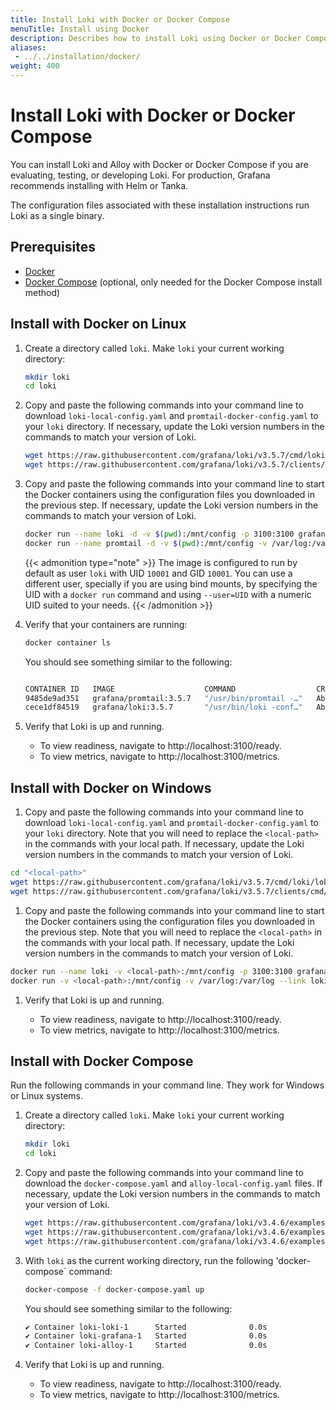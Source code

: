 ```yaml
---
title: Install Loki with Docker or Docker Compose
menuTitle: Install using Docker
description: Describes how to install Loki using Docker or Docker Compose
aliases: 
 - ../../installation/docker/
weight: 400
---
```

# Install Loki with Docker or Docker Compose

You can install Loki and Alloy with Docker or Docker Compose if you are evaluating, testing, or developing Loki.
For production, Grafana recommends installing with Helm or Tanka.

The configuration files associated with these installation instructions run Loki as a single binary.

## Prerequisites

- [Docker](https://docs.docker.com/install)
- [Docker Compose](https://docs.docker.com/compose/install) (optional, only needed for the Docker Compose install method)

## Install with Docker on Linux

1. Create a directory called `loki`. Make `loki` your current working directory:

    ```bash
    mkdir loki
    cd loki
    ```

1. Copy and paste the following commands into your command line to download `loki-local-config.yaml` and `promtail-docker-config.yaml` to your `loki` directory. If necessary, update the Loki version numbers in the commands to match your version of Loki.

    ```bash
    wget https://raw.githubusercontent.com/grafana/loki/v3.5.7/cmd/loki/loki-local-config.yaml -O loki-config.yaml
    wget https://raw.githubusercontent.com/grafana/loki/v3.5.7/clients/cmd/promtail/promtail-docker-config.yaml -O promtail-config.yaml
    ```

1. Copy and paste the following commands into your command line to start the Docker containers using the configuration files you downloaded in the previous step. If necessary, update the Loki version numbers in the commands to match your version of Loki.

    ```bash
    docker run --name loki -d -v $(pwd):/mnt/config -p 3100:3100 grafana/loki:3.5.7 -config.file=/mnt/config/loki-config.yaml
    docker run --name promtail -d -v $(pwd):/mnt/config -v /var/log:/var/log --link loki grafana/promtail:3.5.7 -config.file=/mnt/config/promtail-config.yaml
    ```

    {{< admonition type="note" >}}
    The image is configured to run by default as user `loki` with UID `10001` and GID `10001`. You can use a different user, specially if you are using bind mounts, by specifying the UID with a `docker run` command and using `--user=UID` with a numeric UID suited to your needs.
    {{< /admonition >}}

1. Verify that your containers are running:

    ```bash
    docker container ls
    ```

    You should see something similar to the following:

    ```bash

    CONTAINER ID   IMAGE                    COMMAND                  CREATED              STATUS              PORTS                                       NAMES
    9485de9ad351   grafana/promtail:3.5.7   "/usr/bin/promtail -…"   About a minute ago   Up About a minute                                               promtail
    cece1df84519   grafana/loki:3.5.7       "/usr/bin/loki -conf…"   About a minute ago   Up About a minute   0.0.0.0:3100->3100/tcp, :::3100->3100/tcp   loki
    ```

1. Verify that Loki is up and running.

    - To view readiness, navigate to http://localhost:3100/ready.
    - To view metrics, navigate to http://localhost:3100/metrics.

## Install with Docker on Windows

1. Copy and paste the following commands into your command line to download `loki-local-config.yaml` and `promtail-docker-config.yaml` to your `loki` directory. Note that you will need to replace the `<local-path>` in the commands with your local path. If necessary, update the Loki version numbers in the commands to match your version of Loki.

```bash
cd "<local-path>"
wget https://raw.githubusercontent.com/grafana/loki/v3.5.7/cmd/loki/loki-local-config.yaml -O loki-config.yaml
wget https://raw.githubusercontent.com/grafana/loki/v3.5.7/clients/cmd/promtail/promtail-docker-config.yaml -O promtail-config.yaml
```

1. Copy and paste the following commands into your command line to start the Docker containers using the configuration files you downloaded in the previous step. Note that you will need to replace the `<local-path>` in the commands with your local path. If necessary, update the Loki version numbers in the commands to match your version of Loki.

```bash
docker run --name loki -v <local-path>:/mnt/config -p 3100:3100 grafana/loki:3.5.7 --config.file=/mnt/config/loki-config.yaml
docker run -v <local-path>:/mnt/config -v /var/log:/var/log --link loki grafana/promtail:3.5.7 --config.file=/mnt/config/promtail-config.yaml
```

1. Verify that Loki is up and running.

    - To view readiness, navigate to http://localhost:3100/ready.
    - To view metrics, navigate to http://localhost:3100/metrics.

## Install with Docker Compose

Run the following commands in your command line. They work for Windows or Linux systems.

1. Create a directory called `loki`. Make `loki` your current working directory:

    ```bash
    mkdir loki
    cd loki
    ```

1. Copy and paste the following commands into your command line to download the `docker-compose.yaml` and `alloy-local-config.yaml` files. If necessary, update the Loki version numbers in the commands to match your version of Loki.

    ```bash
    wget https://raw.githubusercontent.com/grafana/loki/v3.4.6/examples/getting-started/docker-compose.yaml -O docker-compose.yaml
    wget https://raw.githubusercontent.com/grafana/loki/v3.4.6/examples/getting-started/alloy-local-config.yaml -O alloy-local-config.yaml
    wget https://raw.githubusercontent.com/grafana/loki/v3.4.6/examples/getting-started/loki-config.yaml -O loki-config.yaml
    ```

1. With `loki` as the current working directory, run the following 'docker-compose` command:

    ```bash
    docker-compose -f docker-compose.yaml up
    ```

    You should see something similar to the following:

    ```bash
    ✔ Container loki-loki-1      Started              0.0s
    ✔ Container loki-grafana-1   Started              0.0s
    ✔ Container loki-alloy-1     Started              0.0s
    ```

1. Verify that Loki is up and running.

    - To view readiness, navigate to http://localhost:3100/ready.
    - To view metrics, navigate to http://localhost:3100/metrics.
